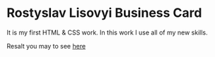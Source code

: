 # Rostyslav Lisovyi Business Card

It is my first HTML & CSS work. In this work I use all of my new skills.

Resalt you may to see [here](https://rokokos97.github.io/CV-HTML-CSS/index.html)
